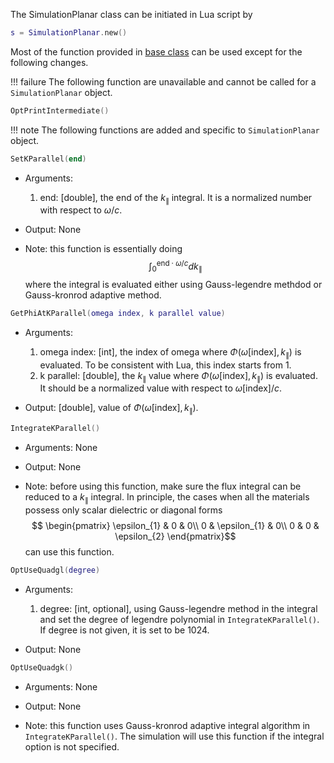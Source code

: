 The SimulationPlanar class can be initiated in Lua script by
```lua
s = SimulationPlanar.new()
```

Most of the function provided in [base class](baseClass.md) can be used except for the following changes.


!!! failure
    The following function are unavailable and cannot be called for a `SimulationPlanar` object.

```lua
OptPrintIntermediate()
```

!!! note
    The following functions are added and specific to `SimulationPlanar` object.

```lua
SetKParallel(end)
```
* Arguments:
    1. end: [double], the end of the $k_{\parallel}$ integral. It is a normalized number with respect to $\omega/c$.

* Output: None

* Note: this function is essentially doing
$$ \int_{0}^{\text{end}\cdot\omega/c}dk_{\parallel}$$
where the integral is evaluated either using Gauss-legendre methdod or Gauss-kronrod adaptive method.

```lua
GetPhiAtKParallel(omega index, k parallel value)
```
* Arguments:
    1. omega index: [int], the index of omega where $\Phi(\omega[\text{index}], k_{\parallel})$ is evaluated. To be consistent with Lua, this index starts from $1$.
    2. k parallel: [double], the $k_{\parallel}$ value where $\Phi(\omega[\text{index}], k_{\parallel})$ is evaluated. It should be a normalized value with respect to $\omega[\text{index}]/c$.

* Output: [double], value of $\Phi(\omega[\text{index}], k_{\parallel})$.

```lua
IntegrateKParallel()
```
* Arguments: None

* Output: None

* Note: before using this function, make sure the flux integral can be reduced to a $k_{\parallel}$ integral. In principle, the cases when all the materials possess only scalar dielectric or diagonal forms
$$ \begin{pmatrix}
\epsilon_{1} & 0 & 0\\
0 & \epsilon_{1} & 0\\
0 & 0 & \epsilon_{2}
\end{pmatrix}$$ can use this function.

```lua
OptUseQuadgl(degree)
```
* Arguments:
    1. degree: [int, optional], using Gauss-legendre method in the integral and set the degree of legendre polynomial in `IntegrateKParallel()`. If degree is not given, it is set to be $1024$.

* Output: None

```lua
OptUseQuadgk()
```
* Arguments: None

* Output: None

* Note: this function uses Gauss-kronrod adaptive integral algorithm in `IntegrateKParallel()`. The simulation will use this function if the integral option is not specified.